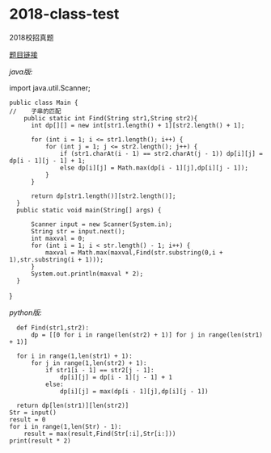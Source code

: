 # 2018-class-test
2018校招真题

[题目链接](https://www.nowcoder.com/practice/b43fb39898f448e39adbcffde5ff0dfc?tpId=90&tqId=30810&rp=2&ru=/ta/2018test&qru=/ta/2018test/question-ranking)

_java版:_

  import java.util.Scanner;

    public class Main {
    //    子串的匹配
        public static int Find(String str1,String str2){
          int dp[][] = new int[str1.length() + 1][str2.length() + 1];

          for (int i = 1; i <= str1.length(); i++) {
              for (int j = 1; j <= str2.length(); j++) {
                  if (str1.charAt(i - 1) == str2.charAt(j - 1)) dp[i][j] = dp[i - 1][j - 1] + 1;
                  else dp[i][j] = Math.max(dp[i - 1][j],dp[i][j - 1]);
              }
          }

          return dp[str1.length()][str2.length()];
      }
      public static void main(String[] args) {

          Scanner input = new Scanner(System.in);
          String str = input.next();
          int maxval = 0;
          for (int i = 1; i < str.length() - 1; i++) {
              maxval = Math.max(maxval,Find(str.substring(0,i + 1),str.substring(i + 1)));
          }
          System.out.println(maxval * 2);
      }
  }
  
_python版:_

      def Find(str1,str2):
          dp = [[0 for i in range(len(str2) + 1)] for j in range(len(str1) + 1)]

      for i in range(1,len(str1) + 1):
          for j in range(1,len(str2) + 1):
              if str1[i - 1] == str2[j - 1]:
                  dp[i][j] = dp[i - 1][j - 1] + 1
              else:
                  dp[i][j] = max(dp[i - 1][j],dp[i][j - 1])

      return dp[len(str1)][len(str2)]
    Str = input()
    result = 0
    for i in range(1,len(Str) - 1):
        result = max(result,Find(Str[:i],Str[i:]))
    print(result * 2)

